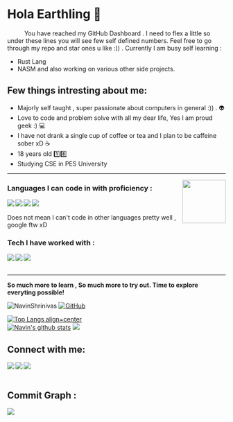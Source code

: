 <h1> Hola Earthling 👋 </h1>


&nbsp;&nbsp;&nbsp;&nbsp;&nbsp;&nbsp;&nbsp;&nbsp;&nbsp;&nbsp;You have reached my GitHub Dashboard . I need to flex a little so under these lines you will see few self defined numbers.
Feel free to go through my repo and star ones u like :)) . Currently I am busy self learning :

- Rust Lang
- NASM 
 and also working on various other side projects.
 
 <h2>Few things intresting about me:</h2>
 
 - Majorly self taught , super passionate about computers in general :)) . :alien:
 - Love to code and problem solve with all my dear life, Yes I am proud geek :) :computer:
 - I have not drank a single cup of coffee or tea and I plan to be caffeine sober xD :coffee:
 - 18 years old :one::eight:
 - Studying CSE in PES University 


<hr>
<img align='right' src='https://user-images.githubusercontent.com/5713670/87202985-820dcb80-c2b6-11ea-9f56-7ec461c497c3.gif' width='100"'>


<h3> Languages I can code in with proficiency : </h3>

<img align='left' src="https://img.icons8.com/color/48/000000/c-plus-plus-logo.png"/> <img align='left' src="https://img.icons8.com/color/48/000000/python.png"/> <img align="left" src="https://img.icons8.com/color/48/000000/c-programming.png"/> <img src="https://www.rust-lang.org/logos/rust-logo-64x64.png"/><br><br> Does not mean I can't code in other languages pretty well , google ftw xD<br>

<h3> Tech I have worked with : </h3>

<img align='left' src="https://img.icons8.com/color/48/000000/linux.png"/> <img align='left' src="https://img.icons8.com/color/48/000000/heroku.png"/> <img align="left" src="https://img.icons8.com/fluent/48/000000/android-os.png"/> <br><br><hr>

<b>So much more to learn , So much more to try out. Time to explore everyting possible!</b>

<img src="https://komarev.com/ghpvc/?username=NavinShrinivas&style=flat-square" alt="NavinShrinivas" /> [![GitHub](https://img.shields.io/badge/dynamic/json?logo=github&label=GitHub+Followers&labelColor=282c34&color=181717&query=%24.data.totalSubs&url=https%3A%2F%2Fapi.spencerwoo.com%2Fsubstats%2F%3Fsource%3Dgithub%26queryKey%3DNavinShrinivas&longCache=true&theme=dracula)](https://github.com/NavinShrinivas) 

[![Top Langs align=center](https://github-readme-stats.vercel.app/api/top-langs/?username=NavinShrinivas&layout=compact&theme=tokyonight&count_private=true)](https://github.com/NavinShrinivas)&nbsp;&nbsp;
 <br>[![Navin's github stats](https://github-readme-stats.vercel.app/api?username=NavinShrinivas&hide=issues&show_icons=true&include_all_commits=true&theme=tokyonight&count_private=true)](https://github.com/NavinShrinivas)
<img src="https://github-readme-streak-stats.herokuapp.com/?user=NavinShrinivas&currStreakNum=2FD3EB&fire=pink&sideLabels=F00&theme=nightowl"/>


<!-- <p><b>7 day profile visit count : </b></p>
<img src="https://profile-counter.glitch.me/NavinShrinivas/count.svg" /> -->

<h2> Connect with me: </h2>

[<img align="left" src="https://img.icons8.com/fluent/48/000000/instagram-new.png"/>][instagram]
[<img align="left" src="https://img.icons8.com/fluent/48/000000/telegram-app.png"/>][telegram]
[<img align="left" src="https://img.icons8.com/fluent/48/000000/gmail.png"/>][email]




[instagram]: https://www.instagram.com/navin_shrinivas
[telegram]: https://t.me/navinshrinivas
[email]: mailto:karupal2002@gmail.com
<br> <br>

<h2> Commit Graph : </h2>
<img align="left" src="https://activity-graph.herokuapp.com/graph?username=NavinShrinivas&theme=github"/>
<!--**NavinShrinivas/NavinShrinivas** is a ✨ _special_ ✨ repository because its `README.md` (this file) appears on your GitHub profile.-->
